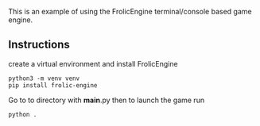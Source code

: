 This is an example of using the FrolicEngine terminal/console based game engine.

## Instructions
create a virtual environment and install FrolicEngine

```
python3 -m venv venv
pip install frolic-engine
```
Go to to directory with __main__.py
then to launch the game run

```
python .
```